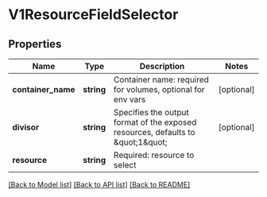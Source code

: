 # V1ResourceFieldSelector

## Properties
Name | Type | Description | Notes
------------ | ------------- | ------------- | -------------
**container_name** | **string** | Container name: required for volumes, optional for env vars | [optional] 
**divisor** | **string** | Specifies the output format of the exposed resources, defaults to \&quot;1\&quot; | [optional] 
**resource** | **string** | Required: resource to select | 

[[Back to Model list]](../README.md#documentation-for-models) [[Back to API list]](../README.md#documentation-for-api-endpoints) [[Back to README]](../README.md)


